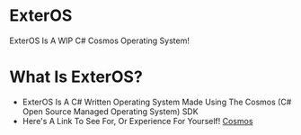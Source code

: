 # ExterOS
ExterOS Is A WIP C# Cosmos Operating System!
# What Is ExterOS?
- ExterOS Is A C# Written Operating System Made Using The Cosmos (C# Open Source Managed Operating System) SDK
- Here's A Link To See For, Or Experience For Yourself! [Cosmos](https://www.gocosmos.org/)
